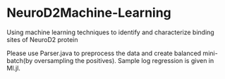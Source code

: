 # NeuroD2Machine-Learning
Using machine learning techniques to identify and characterize binding sites of NeuroD2 protein

Please use Parser.java to preprocess the data and create balanced mini-batch(by oversampling the positives). Sample log regression is given in Ml.jl. 
